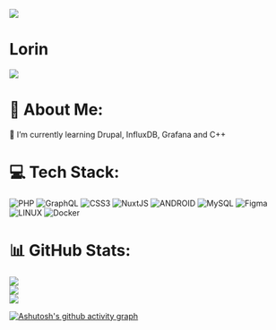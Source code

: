 [![](https://visitcount.itsvg.in/api?id=Laureatus&icon=0&color=0)](https://visitcount.itsvg.in)
# Lorin

![](https://quotes-github-readme.vercel.app/api?type=horizontal&theme=radical)

# 💫 About Me:
🌱 I’m currently learning Drupal, InfluxDB, Grafana and C++<br>

# 💻 Tech Stack:
![PHP](https://img.shields.io/badge/php-%23777BB4.svg?style=for-the-badge&logo=php&logoColor=white) ![GraphQL](https://img.shields.io/badge/-GraphQL-E10098?style=for-the-badge&logo=graphql&logoColor=white) ![CSS3](https://img.shields.io/badge/css3-%231572B6.svg?style=for-the-badge&logo=css3&logoColor=white) ![NuxtJS](https://img.shields.io/badge/Nuxt-black?style=for-the-badge&logo=nuxt.js&logoColor=white) ![ANDROID](https://img.shields.io/badge/android-%2320232a.svg?style=for-the-badge&logo=android&logoColor=%a4c639) ![MySQL](https://img.shields.io/badge/mysql-%2300f.svg?style=for-the-badge&logo=mysql&logoColor=white) 	![Figma](https://img.shields.io/badge/figma-%23F24E1E.svg?style=for-the-badge&logo=figma&logoColor=white) ![LINUX](https://img.shields.io/badge/Linux-FCC624?style=for-the-badge&logo=linux&logoColor=black) ![Docker](https://img.shields.io/badge/docker-%230db7ed.svg?style=for-the-badge&logo=docker&logoColor=white)

# 📊 GitHub Stats:
![](https://github-readme-stats.vercel.app/api?username=Laureatus&theme=city_light&hide_border=false&include_all_commits=true&count_private=true&show_icons=true)<br/>
![](https://github-readme-streak-stats.herokuapp.com/?user=Laureatus&theme=city_light&hide_border=false)<br/>
![](https://github-readme-stats.vercel.app/api/top-langs/?username=Laureatus&theme=city_light&hide_border=false&include_all_commits=true&count_private=true&layout=compact&count=12)

[![Ashutosh's github activity graph](https://github-readme-activity-graph.vercel.app/graph?username=Laureatus&theme=github-compact)](https://github.com/ashutosh00710/github-readme-activity-graph)
